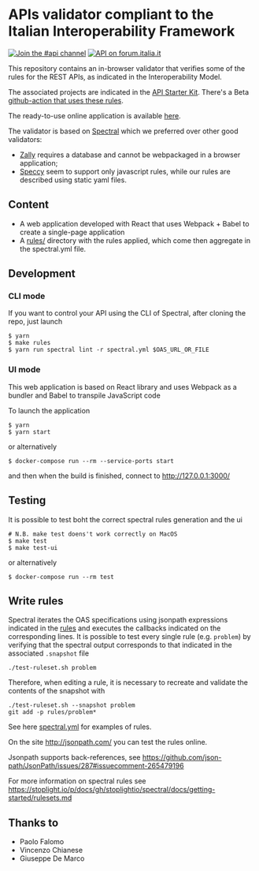 # APIs validator compliant to the Italian Interoperability Framework

[![Join the #api channel](https://img.shields.io/badge/Slack-%23api-blue.svg?logo=slack)](https://developersitalia.slack.com/messages/CDKBYTG74)
[![API on forum.italia.it](https://img.shields.io/badge/Forum-interoperabilit%C3%A0-blue.svg)](https://forum.italia.it/c/piano-triennale/interoperabilita)

This repository contains an in-browser validator that verifies some of the rules for the REST APIs, as indicated in the Interoperability Model.

The associated projects are indicated in the [API Starter Kit](https://github.com/teamdigitale/api-starter-kit).
There's a Beta [github-action that uses these rules](https://github.com/teamdigitale/api-oas-checker-action).

The ready-to-use online application is available [here](https://teamdigitale.github.io/api-oas-checker).

The validator is based on [Spectral](https://github.com/stoplightio/spectral) which we preferred over other good validators:

- [Zally](https://github.com/zalando/zally) requires a database and cannot be webpackaged in a browser application;
- [Speccy](https://github.com/wework/speccy) seem to support only javascript rules, while our rules are described using static yaml files. 

## Content

- A web application developed with React that uses Webpack + Babel to create a single-page application
- A [rules/](rules/) directory with the rules applied, which come then aggregate in the spectral.yml file.
  
## Development

### CLI mode
If you want to control your API using the CLI of Spectral, after cloning the repo, just launch

```
$ yarn
$ make rules
$ yarn run spectral lint -r spectral.yml $OAS_URL_OR_FILE
```

### UI mode
This web application is based on React library and uses Webpack as a bundler and Babel to transpile JavaScript code

To launch the application
```
$ yarn
$ yarn start
```
or alternatively
```
$ docker-compose run --rm --service-ports start
```
and then when the build is finished, connect to http://127.0.0.1:3000/
  
## Testing

It is possible to test boht the correct spectral rules generation and the ui

```
# N.B. make test doens't work correctly on MacOS
$ make test
$ make test-ui
```

or alternatively
```
$ docker-compose run --rm test
```

## Write rules

Spectral iterates the OAS specifications using jsonpath expressions
indicated in the [rules](rules/)
and executes the callbacks indicated on the corresponding lines.
It is possible to test every single rule (e.g. `problem`) by verifying
that the spectral output corresponds to that indicated in the associated `.snapshot` file

```
./test-ruleset.sh problem
```

Therefore, when editing a rule, it is necessary to recreate and validate the contents of the snapshot
with

```
./test-ruleset.sh --snapshot problem
git add -p rules/problem* 
```

See here [spectral.yml](spectral.yml) for examples of rules.

On the site http://jsonpath.com/ you can test the rules online.

Jsonpath supports back-references,
 see https://github.com/json-path/JsonPath/issues/287#issuecomment-265479196
 
For more information on spectral rules see https://stoplight.io/p/docs/gh/stoplightio/spectral/docs/getting-started/rulesets.md

## Thanks to

- Paolo Falomo
- Vincenzo Chianese
- Giuseppe De Marco
